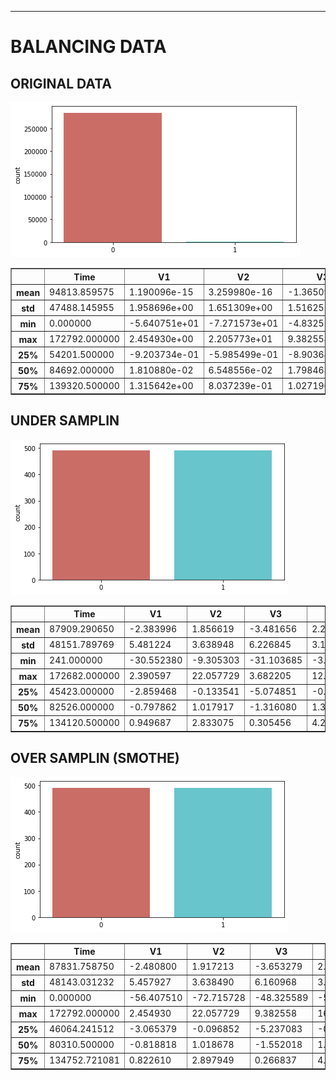 ---
# BALANCING DATA

## ORIGINAL DATA
![Logo](images/original_data.png)
<table border=\"1\" class=\"dataframe\">
   <thead>
     <tr style=\"text-align: right;\">
       <th></th>
       <th>Time</th>
       <th>V1</th>
       <th>V2</th>
       <th>V3</th>
       <th>V4</th>
       <th>V5</th>
       <th>V6</th>
       <th>V7</th>
       <th>V8</th>
       <th>V9</th>
       <th>V10</th>
       <th>V11</th>
       <th>V12</th>
       <th>V13</th>
       <th>V14</th>
       <th>V15</th>
       <th>V16</th>
       <th>V17</th>
       <th>V18</th>
       <th>V19</th>
       <th>V20</th>
       <th>V21</th>
       <th>V22</th>
       <th>V23</th>
       <th>V24</th>
       <th>V25</th>
       <th>V26</th>
       <th>V27</th>
       <th>V28</th>
       <th>Amount</th>
     </tr>
   </thead>
   <tbody>
     <tr>
       <th>mean</th>
       <td>94813.859575</td>
       <td>1.190096e-15</td>
       <td>3.259980e-16</td>
       <td>-1.365090e-15</td>
       <td>2.104537e-15</td>
       <td>1.011938e-15</td>
       <td>1.496335e-15</td>
       <td>-5.688608e-16</td>
       <td>1.159138e-16</td>
       <td>-2.388115e-15</td>
       <td>2.206731e-15</td>
       <td>1.698842e-15</td>
       <td>-1.265431e-15</td>
       <td>8.364693e-16</td>
       <td>1.197187e-15</td>
       <td>4.891391e-15</td>
       <td>1.440456e-15</td>
       <td>-3.930050e-16</td>
       <td>9.725124e-16</td>
       <td>1.007250e-15</td>
       <td>6.385204e-16</td>
       <td>1.586755e-16</td>
       <td>-3.377400e-16</td>
       <td>2.543198e-16</td>
       <td>4.485712e-15</td>
       <td>5.121097e-16</td>
       <td>1.669647e-15</td>
       <td>-3.751968e-16</td>
       <td>-1.241238e-16</td>
       <td>88.349619</td>
     </tr>
     <tr>
       <th>std</th>
       <td>47488.145955</td>
       <td>1.958696e+00</td>
       <td>1.651309e+00</td>
       <td>1.516255e+00</td>
       <td>1.415869e+00</td>
       <td>1.380247e+00</td>
       <td>1.332271e+00</td>
       <td>1.237094e+00</td>
       <td>1.194353e+00</td>
       <td>1.098632e+00</td>
       <td>1.088850e+00</td>
       <td>1.020713e+00</td>
       <td>9.992014e-01</td>
       <td>9.952742e-01</td>
       <td>9.585956e-01</td>
       <td>9.153160e-01</td>
       <td>8.762529e-01</td>
       <td>8.493371e-01</td>
       <td>8.381762e-01</td>
       <td>8.140405e-01</td>
       <td>7.709250e-01</td>
       <td>7.345240e-01</td>
       <td>7.257016e-01</td>
       <td>6.244603e-01</td>
       <td>6.056471e-01</td>
       <td>5.212781e-01</td>
       <td>4.822270e-01</td>
       <td>4.036325e-01</td>
       <td>3.300833e-01</td>
       <td>250.120109</td>
     </tr>
     <tr>
       <th>min</th>
       <td>0.000000</td>
       <td>-5.640751e+01</td>
       <td>-7.271573e+01</td>
       <td>-4.832559e+01</td>
       <td>-5.683171e+00</td>
       <td>-1.137433e+02</td>
       <td>-2.616051e+01</td>
       <td>-4.355724e+01</td>
       <td>-7.321672e+01</td>
       <td>-1.343407e+01</td>
       <td>-2.458826e+01</td>
       <td>-4.797473e+00</td>
       <td>-1.868371e+01</td>
       <td>-5.791881e+00</td>
       <td>-1.921433e+01</td>
       <td>-4.498945e+00</td>
       <td>-1.412985e+01</td>
       <td>-2.516280e+01</td>
       <td>-9.498746e+00</td>
       <td>-7.213527e+00</td>
       <td>-5.449772e+01</td>
       <td>-3.483038e+01</td>
       <td>-1.093314e+01</td>
       <td>-4.480774e+01</td>
       <td>-2.836627e+00</td>
       <td>-1.029540e+01</td>
       <td>-2.604551e+00</td>
       <td>-2.256568e+01</td>
       <td>-1.543008e+01</td>
       <td>0.000000</td>
     </tr>
     <tr>
       <th>max</th>
       <td>172792.000000</td>
       <td>2.454930e+00</td>
       <td>2.205773e+01</td>
       <td>9.382558e+00</td>
       <td>1.687534e+01</td>
       <td>3.480167e+01</td>
       <td>7.330163e+01</td>
       <td>1.205895e+02</td>
       <td>2.000721e+01</td>
       <td>1.559499e+01</td>
       <td>2.374514e+01</td>
       <td>1.201891e+01</td>
       <td>7.848392e+00</td>
       <td>7.126883e+00</td>
       <td>1.052677e+01</td>
       <td>8.877742e+00</td>
       <td>1.731511e+01</td>
       <td>9.253526e+00</td>
       <td>5.041069e+00</td>
       <td>5.591971e+00</td>
       <td>3.942090e+01</td>
       <td>2.720284e+01</td>
       <td>1.050309e+01</td>
       <td>2.252841e+01</td>
       <td>4.584549e+00</td>
       <td>7.519589e+00</td>
       <td>3.517346e+00</td>
       <td>3.161220e+01</td>
       <td>3.384781e+01</td>
       <td>25691.160000</td>
     </tr>
     <tr>
       <th>25%</th>
       <td>54201.500000</td>
       <td>-9.203734e-01</td>
       <td>-5.985499e-01</td>
       <td>-8.903648e-01</td>
       <td>-8.486401e-01</td>
       <td>-6.915971e-01</td>
       <td>-7.682956e-01</td>
       <td>-5.540759e-01</td>
       <td>-2.086297e-01</td>
       <td>-6.430976e-01</td>
       <td>-5.354257e-01</td>
       <td>-7.624942e-01</td>
       <td>-4.055715e-01</td>
       <td>-6.485393e-01</td>
       <td>-4.255740e-01</td>
       <td>-5.828843e-01</td>
       <td>-4.680368e-01</td>
       <td>-4.837483e-01</td>
       <td>-4.988498e-01</td>
       <td>-4.562989e-01</td>
       <td>-2.117214e-01</td>
       <td>-2.283949e-01</td>
       <td>-5.423504e-01</td>
       <td>-1.618463e-01</td>
       <td>-3.545861e-01</td>
       <td>-3.171451e-01</td>
       <td>-3.269839e-01</td>
       <td>-7.083953e-02</td>
       <td>-5.295979e-02</td>
       <td>5.600000</td>
     </tr>
     <tr>
       <th>50%</th>
       <td>84692.000000</td>
       <td>1.810880e-02</td>
       <td>6.548556e-02</td>
       <td>1.798463e-01</td>
       <td>-1.984653e-02</td>
       <td>-5.433583e-02</td>
       <td>-2.741871e-01</td>
       <td>4.010308e-02</td>
       <td>2.235804e-02</td>
       <td>-5.142873e-02</td>
       <td>-9.291738e-02</td>
       <td>-3.275735e-02</td>
       <td>1.400326e-01</td>
       <td>-1.356806e-02</td>
       <td>5.060132e-02</td>
       <td>4.807155e-02</td>
       <td>6.641332e-02</td>
       <td>-6.567575e-02</td>
       <td>-3.636312e-03</td>
       <td>3.734823e-03</td>
       <td>-6.248109e-02</td>
       <td>-2.945017e-02</td>
       <td>6.781943e-03</td>
       <td>-1.119293e-02</td>
       <td>4.097606e-02</td>
       <td>1.659350e-02</td>
       <td>-5.213911e-02</td>
       <td>1.342146e-03</td>
       <td>1.124383e-02</td>
       <td>22.000000</td>
     </tr>
     <tr>
       <th>75%</th>
       <td>139320.500000</td>
       <td>1.315642e+00</td>
       <td>8.037239e-01</td>
       <td>1.027196e+00</td>
       <td>7.433413e-01</td>
       <td>6.119264e-01</td>
       <td>3.985649e-01</td>
       <td>5.704361e-01</td>
       <td>3.273459e-01</td>
       <td>5.971390e-01</td>
       <td>4.539234e-01</td>
       <td>7.395934e-01</td>
       <td>6.182380e-01</td>
       <td>6.625050e-01</td>
       <td>4.931498e-01</td>
       <td>6.488208e-01</td>
       <td>5.232963e-01</td>
       <td>3.996750e-01</td>
       <td>5.008067e-01</td>
       <td>4.589494e-01</td>
       <td>1.330408e-01</td>
       <td>1.863772e-01</td>
       <td>5.285536e-01</td>
       <td>1.476421e-01</td>
       <td>4.395266e-01</td>
       <td>3.507156e-01</td>
       <td>2.409522e-01</td>
       <td>9.104512e-02</td>
       <td>7.827995e-02</td>
       <td>77.165000</td>
     </tr>
   </tbody>
 </table>

## UNDER SAMPLIN
![Logo](images/under_sampling.png)
<table border=\"1\" class=\"dataframe\">
   <thead>
     <tr style=\"text-align: right;\">
       <th></th>
       <th>Time</th>
       <th>V1</th>
       <th>V2</th>
       <th>V3</th>
       <th>V4</th>
       <th>V5</th>
       <th>V6</th>
       <th>V7</th>
       <th>V8</th>
       <th>V9</th>
       <th>V10</th>
       <th>V11</th>
       <th>V12</th>
       <th>V13</th>
       <th>V14</th>
       <th>V15</th>
       <th>V16</th>
       <th>V17</th>
       <th>V18</th>
       <th>V19</th>
       <th>V20</th>
       <th>V21</th>
       <th>V22</th>
       <th>V23</th>
       <th>V24</th>
       <th>V25</th>
       <th>V26</th>
       <th>V27</th>
       <th>V28</th>
       <th>Amount</th>
     </tr>
   </thead>
   <tbody>
     <tr>
       <th>mean</th>
       <td>87909.290650</td>
       <td>-2.383996</td>
       <td>1.856619</td>
       <td>-3.481656</td>
       <td>2.280692</td>
       <td>-1.542804</td>
       <td>-0.725406</td>
       <td>-2.764532</td>
       <td>0.289360</td>
       <td>-1.333015</td>
       <td>-2.823122</td>
       <td>1.875960</td>
       <td>-3.125972</td>
       <td>-0.032367</td>
       <td>-3.453856</td>
       <td>-0.071957</td>
       <td>-2.053029</td>
       <td>-3.355304</td>
       <td>-1.113771</td>
       <td>0.365714</td>
       <td>0.196268</td>
       <td>0.350625</td>
       <td>0.019715</td>
       <td>-0.010742</td>
       <td>-0.044554</td>
       <td>0.021558</td>
       <td>0.025530</td>
       <td>0.089449</td>
       <td>0.040615</td>
       <td>98.269106</td>
     </tr>
     <tr>
       <th>std</th>
       <td>48151.789769</td>
       <td>5.481224</td>
       <td>3.638948</td>
       <td>6.226845</td>
       <td>3.190174</td>
       <td>4.216734</td>
       <td>1.732677</td>
       <td>5.860398</td>
       <td>4.893814</td>
       <td>2.296947</td>
       <td>4.535221</td>
       <td>2.786949</td>
       <td>4.589991</td>
       <td>1.054423</td>
       <td>4.677911</td>
       <td>0.975493</td>
       <td>3.482349</td>
       <td>5.957336</td>
       <td>2.399384</td>
       <td>1.261300</td>
       <td>1.039108</td>
       <td>2.781005</td>
       <td>1.180760</td>
       <td>1.153320</td>
       <td>0.553717</td>
       <td>0.660106</td>
       <td>0.468226</td>
       <td>0.998262</td>
       <td>0.407725</td>
       <td>219.376876</td>
     </tr>
     <tr>
       <th>min</th>
       <td>241.000000</td>
       <td>-30.552380</td>
       <td>-9.305303</td>
       <td>-31.103685</td>
       <td>-3.630980</td>
       <td>-22.105532</td>
       <td>-6.406267</td>
       <td>-43.557242</td>
       <td>-41.044261</td>
       <td>-13.434066</td>
       <td>-24.588262</td>
       <td>-2.160724</td>
       <td>-18.683715</td>
       <td>-3.127795</td>
       <td>-19.214325</td>
       <td>-4.498945</td>
       <td>-14.129855</td>
       <td>-25.162799</td>
       <td>-9.498746</td>
       <td>-3.681904</td>
       <td>-4.128186</td>
       <td>-22.797604</td>
       <td>-8.887017</td>
       <td>-19.254328</td>
       <td>-2.028024</td>
       <td>-4.781606</td>
       <td>-1.321024</td>
       <td>-7.263482</td>
       <td>-1.869290</td>
       <td>0.000000</td>
     </tr>
     <tr>
       <th>max</th>
       <td>172682.000000</td>
       <td>2.390597</td>
       <td>22.057729</td>
       <td>3.682205</td>
       <td>12.114672</td>
       <td>11.095089</td>
       <td>6.474115</td>
       <td>6.240401</td>
       <td>20.007208</td>
       <td>5.917176</td>
       <td>9.039663</td>
       <td>12.018913</td>
       <td>2.319481</td>
       <td>3.031869</td>
       <td>3.442422</td>
       <td>2.471358</td>
       <td>3.139656</td>
       <td>6.739384</td>
       <td>3.790316</td>
       <td>5.228342</td>
       <td>11.059004</td>
       <td>27.202839</td>
       <td>8.361985</td>
       <td>5.466230</td>
       <td>1.253180</td>
       <td>2.208209</td>
       <td>2.745261</td>
       <td>3.052358</td>
       <td>1.779364</td>
       <td>2125.870000</td>
     </tr>
     <tr>
       <th>25%</th>
       <td>45423.000000</td>
       <td>-2.859468</td>
       <td>-0.133541</td>
       <td>-5.074851</td>
       <td>-0.163509</td>
       <td>-1.773937</td>
       <td>-1.587624</td>
       <td>-3.078361</td>
       <td>-0.202703</td>
       <td>-2.324444</td>
       <td>-4.572043</td>
       <td>-0.220846</td>
       <td>-5.495221</td>
       <td>-0.795527</td>
       <td>-6.721799</td>
       <td>-0.583121</td>
       <td>-3.543426</td>
       <td>-5.302111</td>
       <td>-1.748174</td>
       <td>-0.389037</td>
       <td>-0.196234</td>
       <td>-0.160986</td>
       <td>-0.541855</td>
       <td>-0.219340</td>
       <td>-0.401604</td>
       <td>-0.315321</td>
       <td>-0.279377</td>
       <td>-0.061332</td>
       <td>-0.056901</td>
       <td>1.590000</td>
     </tr>
     <tr>
       <th>50%</th>
       <td>82526.000000</td>
       <td>-0.797862</td>
       <td>1.017917</td>
       <td>-1.316080</td>
       <td>1.319124</td>
       <td>-0.409704</td>
       <td>-0.676062</td>
       <td>-0.587899</td>
       <td>0.155329</td>
       <td>-0.765544</td>
       <td>-0.839639</td>
       <td>1.057447</td>
       <td>-0.828878</td>
       <td>0.006951</td>
       <td>-0.956273</td>
       <td>-0.032900</td>
       <td>-0.553987</td>
       <td>-0.582105</td>
       <td>-0.337085</td>
       <td>0.253442</td>
       <td>0.033238</td>
       <td>0.145053</td>
       <td>0.033451</td>
       <td>-0.036525</td>
       <td>-0.006572</td>
       <td>0.057744</td>
       <td>-0.006489</td>
       <td>0.048216</td>
       <td>0.035276</td>
       <td>16.900000</td>
     </tr>
     <tr>
       <th>75%</th>
       <td>134120.500000</td>
       <td>0.949687</td>
       <td>2.833075</td>
       <td>0.305456</td>
       <td>4.235631</td>
       <td>0.528765</td>
       <td>0.014962</td>
       <td>0.282261</td>
       <td>0.875527</td>
       <td>0.164172</td>
       <td>0.062653</td>
       <td>3.586130</td>
       <td>0.193211</td>
       <td>0.679716</td>
       <td>0.155711</td>
       <td>0.602608</td>
       <td>0.315567</td>
       <td>0.225712</td>
       <td>0.373748</td>
       <td>0.982620</td>
       <td>0.411259</td>
       <td>0.634681</td>
       <td>0.614759</td>
       <td>0.189587</td>
       <td>0.382373</td>
       <td>0.394012</td>
       <td>0.301506</td>
       <td>0.472022</td>
       <td>0.217400</td>
       <td>99.990000</td>
     </tr>
   </tbody>
 </table>

## OVER SAMPLIN (SMOTHE)
![Logo](images/under_sampling.png)

<table border=\"1\" class=\"dataframe\">
      <thead>
        <tr style=\"text-align: right;\">
          <th></th>
          <th>Time</th>
          <th>V1</th>
          <th>V2</th>
          <th>V3</th>
          <th>V4</th>
          <th>V5</th>
          <th>V6</th>
          <th>V7</th>
          <th>V8</th>
          <th>V9</th>
          <th>V10</th>
          <th>V11</th>
          <th>V12</th>
          <th>V13</th>
          <th>V14</th>
          <th>V15</th>
          <th>V16</th>
          <th>V17</th>
          <th>V18</th>
          <th>V19</th>
          <th>V20</th>
          <th>V21</th>
          <th>V22</th>
          <th>V23</th>
          <th>V24</th>
          <th>V25</th>
          <th>V26</th>
          <th>V27</th>
          <th>V28</th>
          <th>Amount</th>
        </tr>
      </thead>
      <tbody>
        <tr>
          <th>mean</th>
          <td>87831.758750</td>
          <td>-2.480800</td>
          <td>1.917213</td>
          <td>-3.653279</td>
          <td>2.329554</td>
          <td>-1.629263</td>
          <td>-0.719369</td>
          <td>-2.931449</td>
          <td>0.277740</td>
          <td>-1.332439</td>
          <td>-2.906068</td>
          <td>1.936821</td>
          <td>-3.191531</td>
          <td>-0.047614</td>
          <td>-3.566482</td>
          <td>-0.051288</td>
          <td>-2.106133</td>
          <td>-3.399455</td>
          <td>-1.145620</td>
          <td>0.346036</td>
          <td>0.186807</td>
          <td>0.395048</td>
          <td>-0.008728</td>
          <td>-0.003066</td>
          <td>-0.055649</td>
          <td>0.027280</td>
          <td>0.028783</td>
          <td>0.081978</td>
          <td>0.041541</td>
          <td>95.485984</td>
        </tr>
        <tr>
          <th>std</th>
          <td>48143.031232</td>
          <td>5.457927</td>
          <td>3.638490</td>
          <td>6.160968</td>
          <td>3.145921</td>
          <td>4.137255</td>
          <td>1.707956</td>
          <td>5.715497</td>
          <td>4.962304</td>
          <td>2.226305</td>
          <td>4.409729</td>
          <td>2.702733</td>
          <td>4.502623</td>
          <td>0.996878</td>
          <td>4.541992</td>
          <td>0.922259</td>
          <td>3.363437</td>
          <td>5.752449</td>
          <td>2.310795</td>
          <td>1.176199</td>
          <td>1.034174</td>
          <td>2.850580</td>
          <td>1.165814</td>
          <td>1.012745</td>
          <td>0.540199</td>
          <td>0.613443</td>
          <td>0.447835</td>
          <td>0.952099</td>
          <td>0.418003</td>
          <td>220.056777</td>
        </tr>
        <tr>
          <th>min</th>
          <td>0.000000</td>
          <td>-56.407510</td>
          <td>-72.715728</td>
          <td>-48.325589</td>
          <td>-5.683171</td>
          <td>-113.743307</td>
          <td>-26.160506</td>
          <td>-43.557242</td>
          <td>-73.216718</td>
          <td>-13.434066</td>
          <td>-24.588262</td>
          <td>-4.797473</td>
          <td>-18.683715</td>
          <td>-5.791881</td>
          <td>-19.214325</td>
          <td>-4.498945</td>
          <td>-14.129855</td>
          <td>-25.162799</td>
          <td>-9.498746</td>
          <td>-7.213527</td>
          <td>-54.497720</td>
          <td>-34.830382</td>
          <td>-10.933144</td>
          <td>-44.807735</td>
          <td>-2.836627</td>
          <td>-10.295397</td>
          <td>-2.604551</td>
          <td>-22.565679</td>
          <td>-15.430084</td>
          <td>0.000000</td>
        </tr>
        <tr>
          <th>max</th>
          <td>172792.000000</td>
          <td>2.454930</td>
          <td>22.057729</td>
          <td>9.382558</td>
          <td>16.875344</td>
          <td>34.801666</td>
          <td>73.301626</td>
          <td>120.589494</td>
          <td>20.007208</td>
          <td>15.594995</td>
          <td>23.745136</td>
          <td>12.018913</td>
          <td>7.848392</td>
          <td>7.126883</td>
          <td>10.526766</td>
          <td>8.877742</td>
          <td>17.315112</td>
          <td>9.253526</td>
          <td>5.041069</td>
          <td>5.591971</td>
          <td>39.420904</td>
          <td>27.202839</td>
          <td>10.503090</td>
          <td>22.528412</td>
          <td>4.584549</td>
          <td>7.519589</td>
          <td>3.517346</td>
          <td>31.612198</td>
          <td>33.847808</td>
          <td>25691.160000</td>
        </tr>
        <tr>
          <th>25%</th>
          <td>46064.241512</td>
          <td>-3.065379</td>
          <td>-0.096852</td>
          <td>-5.237083</td>
          <td>-0.055192</td>
          <td>-1.830516</td>
          <td>-1.552846</td>
          <td>-3.266402</td>
          <td>-0.196048</td>
          <td>-2.330960</td>
          <td>-4.594804</td>
          <td>-0.117463</td>
          <td>-5.510860</td>
          <td>-0.736507</td>
          <td>-6.771218</td>
          <td>-0.571893</td>
          <td>-3.573229</td>
          <td>-5.564306</td>
          <td>-1.858050</td>
          <td>-0.372592</td>
          <td>-0.187512</td>
          <td>-0.158038</td>
          <td>-0.500530</td>
          <td>-0.223357</td>
          <td>-0.385844</td>
          <td>-0.301072</td>
          <td>-0.266482</td>
          <td>-0.067325</td>
          <td>-0.057004</td>
          <td>3.357006</td>
        </tr>
        <tr>
          <th>50%</th>
          <td>80310.500000</td>
          <td>-0.818818</td>
          <td>1.018678</td>
          <td>-1.552018</td>
          <td>1.483985</td>
          <td>-0.444178</td>
          <td>-0.694415</td>
          <td>-0.752185</td>
          <td>0.169315</td>
          <td>-0.810087</td>
          <td>-1.062323</td>
          <td>1.208073</td>
          <td>-1.193634</td>
          <td>-0.032502</td>
          <td>-1.320941</td>
          <td>-0.009875</td>
          <td>-0.740834</td>
          <td>-0.631390</td>
          <td>-0.415376</td>
          <td>0.228309</td>
          <td>0.040656</td>
          <td>0.162084</td>
          <td>0.020476</td>
          <td>-0.026776</td>
          <td>-0.008487</td>
          <td>0.046254</td>
          <td>-0.006901</td>
          <td>0.058624</td>
          <td>0.036728</td>
          <td>25.000000</td>
        </tr>
        <tr>
          <th>75%</th>
          <td>134752.721081</td>
          <td>0.822610</td>
          <td>2.897949</td>
          <td>0.266837</td>
          <td>4.346945</td>
          <td>0.430333</td>
          <td>0.022373</td>
          <td>0.186196</td>
          <td>0.857046</td>
          <td>0.078305</td>
          <td>-0.041186</td>
          <td>3.565303</td>
          <td>0.166620</td>
          <td>0.620260</td>
          <td>0.076708</td>
          <td>0.588120</td>
          <td>0.219345</td>
          <td>0.151323</td>
          <td>0.299169</td>
          <td>0.950865</td>
          <td>0.436641</td>
          <td>0.649016</td>
          <td>0.527379</td>
          <td>0.187143</td>
          <td>0.339133</td>
          <td>0.368149</td>
          <td>0.308706</td>
          <td>0.434463</td>
          <td>0.213888</td>
          <td>99.990000</td>
        </tr>
      </tbody>
    </table>
    
